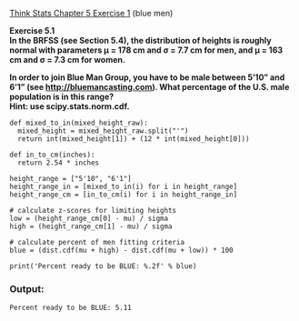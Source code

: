 [Think Stats Chapter 5 Exercise 1](http://greenteapress.com/thinkstats2/html/thinkstats2006.html#toc50) (blue men)

__Exercise 5.1  
In the BRFSS (see Section 5.4), the distribution of heights is roughly normal
with parameters μ = 178 cm and σ = 7.7 cm for men, and μ = 163 cm and σ = 7.3
cm for women.__

**In order to join Blue Man Group, you have to be male between 5’10” and
6’1” (see http://bluemancasting.com).  What percentage of the U.S. male
population is in this range?  
Hint: use scipy.stats.norm.cdf.**

```
def mixed_to_in(mixed_height_raw):
  mixed_height = mixed_height_raw.split("'")  
  return int(mixed_height[1]) + (12 * int(mixed_height[0]))

def in_to_cm(inches):
  return 2.54 * inches

height_range = ["5'10", "6'1"]
height_range_in = [mixed_to_in(i) for i in height_range]
height_range_cm = [in_to_cm(i) for i in height_range_in]

# calculate z-scores for limiting heights
low = (height_range_cm[0] - mu) / sigma
high = (height_range_cm[1] - mu) / sigma

# calculate percent of men fitting criteria
blue = (dist.cdf(mu + high) - dist.cdf(mu + low)) * 100

print('Percent ready to be BLUE: %.2f' % blue)
```
### Output:
```
Percent ready to be BLUE: 5.11
```

